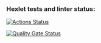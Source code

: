 ### Hexlet tests and linter status:
[![Actions Status](https://github.com/miskaris-wq/java-project-99/actions/workflows/hexlet-check.yml/badge.svg)](https://github.com/miskaris-wq/java-project-99/actions)

[![Quality Gate Status](https://sonarcloud.io/api/project_badges/measure?project=miskaris-wq_java-project-99&metric=alert_status)](https://sonarcloud.io/summary/new_code?id=miskaris-wq_java-project-99)